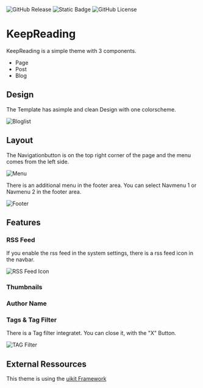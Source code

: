 ![GitHub Release](https://img.shields.io/github/v/release/cheinisch/KeepReading-Automad?include_prereleases&display_name=release&style=flat&logo=grav&color=purple?style=for-the-badge) ![Static Badge](https://img.shields.io/badge/Version_3.19.2-uikit?logo=uikit&logoColor=white&label=uikit&color=blue?style=for-the-badge) ![GitHub License](https://img.shields.io/github/license/cheinisch/Keepreading-Automad?style=for-the-badge)




# KeepReading

KeepReading is a simple theme with 3 components.
- Page
- Post
- Blog
  
## Design

The Template has asimple and clean Design  with one colorscheme.

![Bloglist](https://dev.heinisch-design.de/demo/shared/keepreading/bloglist.png)

## Layout

The Navigationbutton is on the top right corner of the page and the menu comes from the left side.

![Menu](https://dev.heinisch-design.de/demo/shared/keepreading/sidebar.png)

There is an additional menu in the footer area. You can select Navmenu 1 or Navmenu 2 in the footer area.

![Footer](https://dev.heinisch-design.de/demo/shared/keepreading/footermenu.png)

## Features

### RSS Feed
If you enable the rss feed in the system settings, there is a rss feed icon in the navbar.

![RSS Feed Icon](https://dev.heinisch-design.de/demo/shared/keepreading/rss.png)

### Thumbnails

### Author Name

### Tags & Tag Filter

There is a Tag filter integratet. You can close it, with the "X" Button.

![TAG Filter](https://dev.heinisch-design.de/demo/shared/keepreading/tagfilter.png)



External Ressources
---
This theme is using the [uikit Framework](https://getuikit.com)
